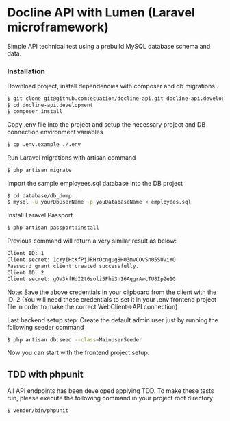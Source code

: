 # Docline API with Lumen (Laravel microframework)

Simple API technical test using a prebuild MySQL database schema and data.
### Installation

Download project, install dependencies with composer and db migrations .
```sh
$ git clone git@github.com:ecuation/docline-api.git docline-api.development
$ cd docline-api.development
$ composer install
```

Copy .env file into the project and setup the necessary project and DB connection environment variables
```sh
$ cp .env.example ./.env
```

Run Laravel migrations with artisan command
```sh
$ php artisan migrate
```

Import the sample employees.sql database into the DB project
```sh
$ cd database/db_dump
$ mysql -u yourDbUserName -p youDatabaseName < employees.sql
```

Install Laravel Passport

```sh
$ php artisan passport:install
```

Previous command will return a very similar result as below:
```sh
Client ID: 1
Client secret: 1cYyIHtKfPjJRHrOcngug8H03mvCOvSn05SUviYO
Password grant client created successfully.
Client ID: 2
Client secret: gOV3kfHdI2t6soli5Fhi3n16AqgrAwcTU8Ip2e1G
```
Note: Save the above credentials in your clipboard from the client with the ID: 2 
(You will need these credentials to set it in your .env frontend project file
in order to make the correct WebClient->API connection)


Last backend setup step: Create the default admin user just by running the following seeder command

```sh
$ php artisan db:seed --class=MainUserSeeder
```

Now you can start with the frontend project setup.

## TDD with phpunit

All API endpoints has been developed applying TDD. To make these tests run, please execute the following command in your project root directory

```sh
$ vendor/bin/phpunit
```
